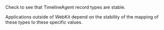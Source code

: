 Check to see that TimelineAgent record types are stable.

Applications outside of WebKit depend on the stability of the mapping of these types to these specific values.

